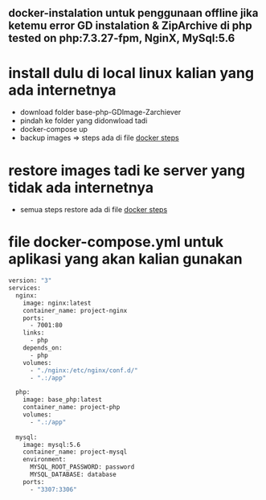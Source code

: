 ## docker-instalation untuk penggunaan offline jika ketemu error GD instalation & ZipArchive di php tested on php:7.3.27-fpm, NginX, MySql:5.6

# install dulu di local linux kalian yang ada internetnya
- download folder base-php-GDImage-Zarchiever 
- pindah ke folder yang didonwload tadi 
- docker-compose up 
- backup images => steps ada di file [docker steps](https://github.com/Rizky905/docker-instalation/blob/master/Steps%20Fedora.md)

# restore images tadi ke server yang tidak ada internetnya
- semua steps restore ada di file [docker steps](https://github.com/Rizky905/docker-instalation/blob/master/Steps%20Fedora.md)

# file docker-compose.yml untuk aplikasi yang akan kalian gunakan
```sh
version: "3"
services:
  nginx: 
    image: nginx:latest
    container_name: project-nginx
    ports:
      - 7001:80
    links:
      - php
    depends_on:
      - php
    volumes:
      - "./nginx:/etc/nginx/conf.d/"
      - ".:/app"

  php:
    image: base_php:latest
    container_name: project-php
    volumes:
      - ".:/app"
  
  mysql:
    image: mysql:5.6
    container_name: project-mysql
    environment:
      MYSQL_ROOT_PASSWORD: password
      MYSQL_DATABASE: database
    ports:
      - "3307:3306"
```





